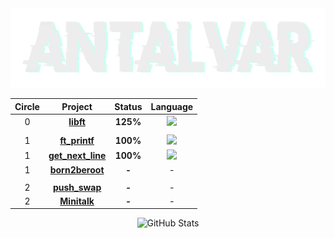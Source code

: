 <img src="/.assets/antalvar.png" alt="Imagen clara sobre fondo oscuro" class="dark-theme">

<div align="center">
  
  | Circle | Project | Status | Language |
  |:------:|:-------:|:------:|:------:|
  | 0 | [**libft**](./libft) | **125%** | <img  height="25" src=https://user-images.githubusercontent.com/25181517/192106070-46255bcf-65e6-4c6b-a296-bf8d0d8fb2a7.png> |
  |||
  | 1 | [**ft_printf**](./ft_printf) | **100%** | <img  height="25" src=https://user-images.githubusercontent.com/25181517/192106070-46255bcf-65e6-4c6b-a296-bf8d0d8fb2a7.png> |
  | 1 | [**get_next_line**](./get_next_line) | **100%** | <img  height="25" src=https://user-images.githubusercontent.com/25181517/192106070-46255bcf-65e6-4c6b-a296-bf8d0d8fb2a7.png> |
  | 1 | [**born2beroot**](./Born2beroot) | **-** | - |
  |||
  | 2 | [**push_swap**](./push_swap) | **-** | - |
  | 2 | [**Minitalk**](./Minitalk) | **-** | - |


![GitHub Stats](https://github-readme-stats.anuraghazra1.vercel.app/api?username=anzuniu&show_icons=true&include_all_commits=true&theme=gotham&count_private=true 'Datos de Antonio Álvarez')

</div>
